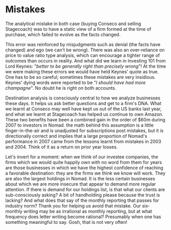 # Mistakes
The analytical mistake in both case (buying Conseco and selling Stagecoach) was to have a static view of a firm formed at the time of purchase, which failed to evolve as the facts changed. 

This error was reinforced by misjudgments such as denial (the facts have changed) and ego (we can't be wrong). There was also an over-reliance on price to value ratio type analysis, which can encourage a tighter range of outcomes than occurs in reality. And what did we learn in Investing 101 from Lord Keynes: "*better to be generally right than precisely wrong*"! At the time we were making these errors we would have held Keynes' quote as true. One has to be so careful; sometimes these mistakes are very insidious. Keynes' dying words were reported to be "*I should have had more champagne*". No doubt he is right on both accounts.

Destination analysis is consciously central to how we analyze
businesses these days. It helps us ask better questions  and get to a firm's DNA. What we learnt at Conseco may well have kept us out of the US banks last year, and what we learnt at Stagecoach has helped us continue to own Amazon. These two benefits have been a combined gain in the order of $60m during 2007 to investors in Nomad. the math behind this assumption is a little finger-in-the-air and is unadjusted for subscriptions post mistakes, but it is directionally correct and implies that a large proportion of Nomad's performance in 2007 came from the lessons learnt from mistakes in 2003 and 2004. Think of it as a return on prior year losses. 




Let's invert for a moment: when we think of our investee companies, the firms which we would quite happily own with no word from them for years are those businesses in which we have the highest confidence of reaching a favorable destination: they are the firms we think we know will work. They are also the largest holdings in Nomad. It is the less certain businesses about which we are more insecure that appear to demand more regular attention. If there is demand for our holdings list, is that what our clients are sub-consciously asking? A bit of handholding please because the trust is lacking? And what does that say of the monthly reporting that passes for industry norm? Thank you for helping us avoid that mistake. Our six-monthly writing may be as irrational as monthly reporting, but at what frequency does letter writing become rational? Presumably when one has something meaningful to say. Gosh, that is not very often! 